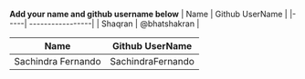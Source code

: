 **Add your name and github username below**
| Name | Github UserName |
|-----| -----------------|
| Shaqran | @bhatshakran |

|       Name        | Github UserName  |
|-------------------|----------------  |
|Sachindra Fernando | SachindraFernando|
